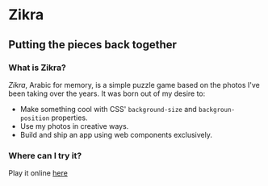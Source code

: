 # Zikra

## Putting the pieces back together

### What is Zikra?

_Zikra_, Arabic for memory, is a simple puzzle game based on the photos I've been taking over the years. It was born out of my desire to:

- Make something cool with CSS' `background-size` and `backgroun-position` properties.
- Use my photos in creative ways.
- Build and ship an app using web components exclusively.

### Where can I try it?

Play it online [here](https://zikra-game.netlify.app/)
